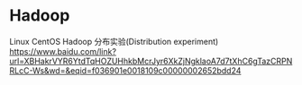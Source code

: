 # Hadoop
Linux CentOS Hadoop 分布实验(Distribution experiment)
https://www.baidu.com/link?url=XBHakrVYR6YtdTqHOZUHhkbMcrJyr6XkZjNgklaoA7d7tXhC6gTazCRPNRLcC-Ws&wd=&eqid=f036901e0018109c00000002652bdd24
